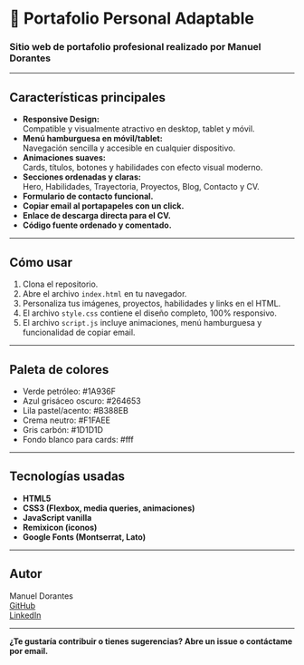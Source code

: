 # 💼 Portafolio Personal Adaptable

### Sitio web de portafolio profesional realizado por Manuel Dorantes

---

## Características principales

- **Responsive Design:**  
  Compatible y visualmente atractivo en desktop, tablet y móvil.
- **Menú hamburguesa en móvil/tablet:**  
  Navegación sencilla y accesible en cualquier dispositivo.
- **Animaciones suaves:**  
  Cards, títulos, botones y habilidades con efecto visual moderno.
- **Secciones ordenadas y claras:**  
  Hero, Habilidades, Trayectoria, Proyectos, Blog, Contacto y CV.
- **Formulario de contacto funcional.**
- **Copiar email al portapapeles con un click.**
- **Enlace de descarga directa para el CV.**
- **Código fuente ordenado y comentado.**

---

## Cómo usar

1. Clona el repositorio.
2. Abre el archivo `index.html` en tu navegador.
3. Personaliza tus imágenes, proyectos, habilidades y links en el HTML.
4. El archivo `style.css` contiene el diseño completo, 100% responsivo.
5. El archivo `script.js` incluye animaciones, menú hamburguesa y funcionalidad de copiar email.

---

## Paleta de colores

- Verde petróleo: #1A936F
- Azul grisáceo oscuro: #264653
- Lila pastel/acento: #B388EB
- Crema neutro: #F1FAEE
- Gris carbón: #1D1D1D
- Fondo blanco para cards: #fff

---

## Tecnologías usadas

- **HTML5**
- **CSS3 (Flexbox, media queries, animaciones)**
- **JavaScript vanilla**
- **Remixicon (iconos)**
- **Google Fonts (Montserrat, Lato)**

---

## Autor

Manuel Dorantes  
[GitHub](https://github.com/ManuelinDora)  
[LinkedIn](https://www.linkedin.com/in/manuel-dorantes/)

---

**¿Te gustaría contribuir o tienes sugerencias? Abre un issue o contáctame por email.**
